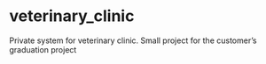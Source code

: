# veterinary_clinic
Private system for veterinary clinic. Small project for the customer’s graduation project
